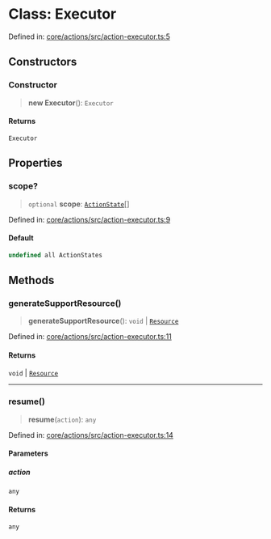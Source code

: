 # Class: Executor

Defined in: [core/actions/src/action-executor.ts:5](https://github.com/LaWebcapsule/orbits/blob/bbbd9eebce5770238b908654ee2aa6d801856ff0/core/actions/src/action-executor.ts#L5)

## Constructors

### Constructor

> **new Executor**(): `Executor`

#### Returns

`Executor`

## Properties

### scope?

> `optional` **scope**: [`ActionState`](../enumerations/ActionState.md)[]

Defined in: [core/actions/src/action-executor.ts:9](https://github.com/LaWebcapsule/orbits/blob/bbbd9eebce5770238b908654ee2aa6d801856ff0/core/actions/src/action-executor.ts#L9)

#### Default

```ts
undefined all ActionStates
```

## Methods

### generateSupportResource()

> **generateSupportResource**(): `void` \| [`Resource`](Resource.md)

Defined in: [core/actions/src/action-executor.ts:11](https://github.com/LaWebcapsule/orbits/blob/bbbd9eebce5770238b908654ee2aa6d801856ff0/core/actions/src/action-executor.ts#L11)

#### Returns

`void` \| [`Resource`](Resource.md)

***

### resume()

> **resume**(`action`): `any`

Defined in: [core/actions/src/action-executor.ts:14](https://github.com/LaWebcapsule/orbits/blob/bbbd9eebce5770238b908654ee2aa6d801856ff0/core/actions/src/action-executor.ts#L14)

#### Parameters

##### action

`any`

#### Returns

`any`
